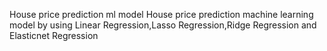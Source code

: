 House price prediction ml model
House price prediction machine learning model by using Linear Regression,Lasso Regression,Ridge Regression and Elasticnet Regression
